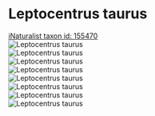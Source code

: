 
Leptocentrus taurus
===================
  
[iNaturalist taxon id: 155470](https://www.inaturalist.org/taxa/155470)  
![Leptocentrus taurus](https://inaturalist-open-data.s3.amazonaws.com/photos/69415135/medium.jpeg)  
![Leptocentrus taurus](https://inaturalist-open-data.s3.amazonaws.com/photos/69415117/medium.jpeg)  
![Leptocentrus taurus](https://inaturalist-open-data.s3.amazonaws.com/photos/67631828/medium.jpeg)  
![Leptocentrus taurus](https://inaturalist-open-data.s3.amazonaws.com/photos/67497580/medium.jpeg)  
![Leptocentrus taurus](https://inaturalist-open-data.s3.amazonaws.com/photos/69415135/medium.jpeg)  
![Leptocentrus taurus](https://inaturalist-open-data.s3.amazonaws.com/photos/69415117/medium.jpeg)  
![Leptocentrus taurus](https://inaturalist-open-data.s3.amazonaws.com/photos/67631828/medium.jpeg)  
![Leptocentrus taurus](https://inaturalist-open-data.s3.amazonaws.com/photos/67497580/medium.jpeg)